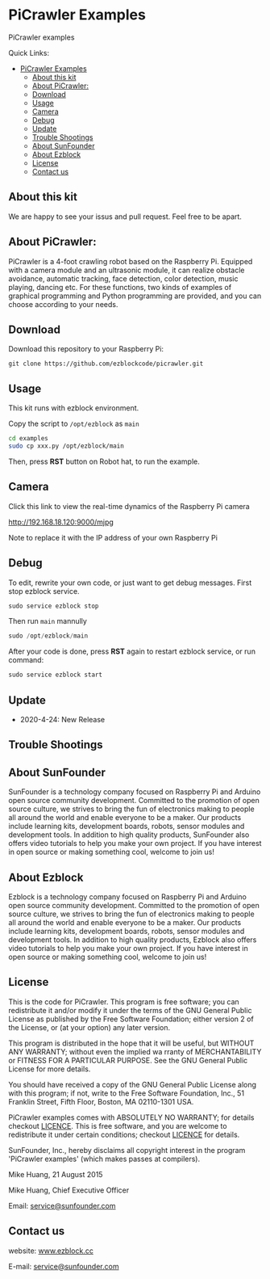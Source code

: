 
# PiCrawler Examples

PiCrawler examples

Quick Links:

- [PiCrawler Examples](#picrawler-examples)
  - [About this kit](#about-this-kit)
  - [About PiCrawler:](#about-picrawler)
  - [Download](#download)
  - [Usage](#usage)
  - [Camera](#camera)
  - [Debug](#debug)
  - [Update](#update)
  - [Trouble Shootings](#trouble-shootings)
  - [About SunFounder](#about-sunfounder)
  - [About Ezblock](#about-ezblock)
  - [License](#license)
  - [Contact us](#contact-us)

## About this kit

We are happy to see your issus and pull request. Feel free to be apart.

## About PiCrawler:
PiCrawler is a 4-foot crawling robot based on the Raspberry Pi. Equipped with a camera module and an ultrasonic module, it can realize obstacle avoidance, automatic tracking, face detection, color detection, music playing, dancing etc. For these functions, two kinds of examples of graphical programming and Python programming are provided, and you can choose according to your needs.

## Download

Download this repository to your Raspberry Pi:

```shell
git clone https://github.com/ezblockcode/picrawler.git
```

## Usage

This kit runs with ezblock environment.

Copy the script to `/opt/ezblock` as `main`

```bash
cd examples
sudo cp xxx.py /opt/ezblock/main
```

Then, press **RST** button on Robot hat, to run the example.

## Camera

Click this link to view the real-time dynamics of the Raspberry Pi camera

http://192.168.18.120:9000/mjpg

Note to replace it with the IP address of your own Raspberry Pi


## Debug

To edit, rewrite your own code, or just want to get debug messages. First stop ezblock service.

```python
sudo service ezblock stop
```

Then run `main` mannully

```python
sudo /opt/ezblock/main
```

After your code is done, press **RST** again to restart ezblock service, or run command:

```python
sudo service ezblock start
```

## Update

- 2020-4-24: New Release

## Trouble Shootings

## About SunFounder
SunFounder is a technology company focused on Raspberry Pi and Arduino open source community development. Committed to the promotion of open source culture, we strives to bring the fun of electronics making to people all around the world and enable everyone to be a maker. Our products include learning kits, development boards, robots, sensor modules and development tools. In addition to high quality products, SunFounder also offers video tutorials to help you make your own project. If you have interest in open source or making something cool, welcome to join us!

## About Ezblock

Ezblock is a technology company focused on Raspberry Pi and Arduino open source community development. Committed to the promotion of open source culture, we strives to bring the fun of electronics making to people all around the world and enable everyone to be a maker. Our products include learning kits, development boards, robots, sensor modules and development tools. In addition to high quality products, Ezblock also offers video tutorials to help you make your own project. If you have interest in open source or making something cool, welcome to join us!

## License

This is the code for PiCrawler.
This program is free software; you can redistribute it and/or modify it under the terms of the GNU General Public License as published by the Free Software Foundation; either version 2 of the License, or (at your option) any later version.

This program is distributed in the hope that it will be useful, but WITHOUT ANY WARRANTY; without even the implied wa rranty of MERCHANTABILITY or FITNESS FOR A PARTICULAR PURPOSE. See the GNU General Public License for more details.

You should have received a copy of the GNU General Public License along with this program; if not, write to the Free Software Foundation, Inc., 51 Franklin Street, Fifth Floor, Boston, MA 02110-1301 USA.

PiCrawler examples comes with ABSOLUTELY NO WARRANTY; for details checkout [LICENCE](LICENCE). This is free software, and you are welcome to redistribute it under certain conditions; checkout [LICENCE](LICENCE) for details.

SunFounder, Inc., hereby disclaims all copyright interest in the program 'PiCrawler examples' (which makes passes at compilers).

Mike Huang, 21 August 2015

Mike Huang, Chief Executive Officer

Email: service@sunfounder.com

## Contact us

website:
    www.ezblock.cc

E-mail:
    service@sunfounder.com